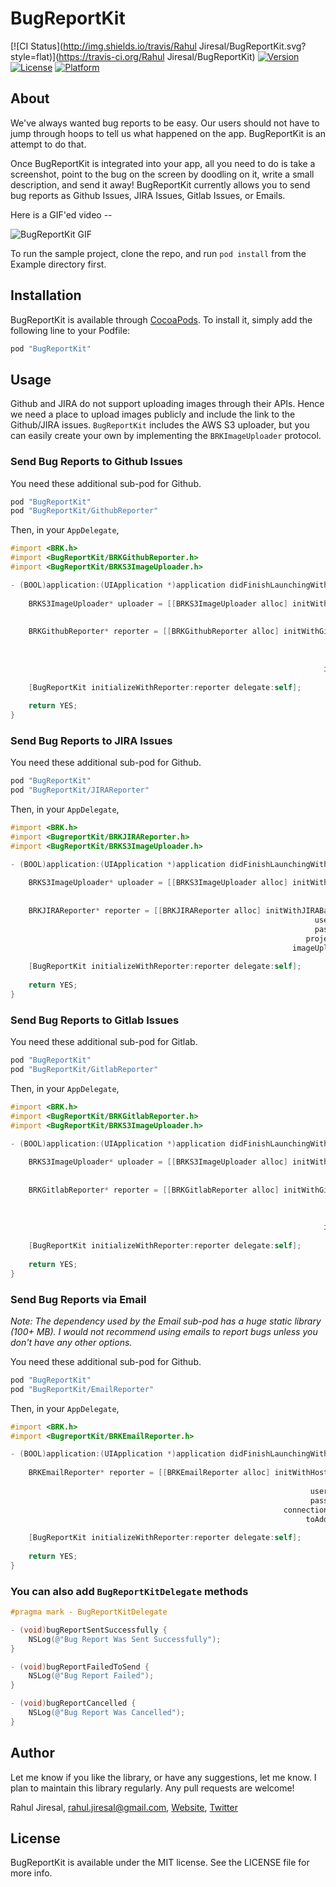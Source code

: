 # BugReportKit

[![CI Status](http://img.shields.io/travis/Rahul Jiresal/BugReportKit.svg?style=flat)](https://travis-ci.org/Rahul Jiresal/BugReportKit)
[![Version](https://img.shields.io/cocoapods/v/BugReportKit.svg?style=flat)](http://cocoapods.org/pods/BugReportKit)
[![License](https://img.shields.io/cocoapods/l/BugReportKit.svg?style=flat)](http://cocoapods.org/pods/BugReportKit)
[![Platform](https://img.shields.io/cocoapods/p/BugReportKit.svg?style=flat)](http://cocoapods.org/pods/BugReportKit)

## About

We've always wanted bug reports to be easy. Our users should not have to jump through hoops to tell us what happened on the app. BugReportKit is an attempt to do that.

Once BugReportKit is integrated into your app, all you need to do is take a screenshot, point to the bug on the screen by doodling on it, write a small description, and send it away! BugReportKit currently allows you to send bug reports as Github Issues, JIRA Issues, Gitlab Issues, or Emails.

Here is a GIF'ed video --

![BugReportKit GIF](https://cloud.githubusercontent.com/assets/216346/9147661/06328b94-3d1f-11e5-829f-bbda3ceb9856.gif)

To run the sample project, clone the repo, and run `pod install` from the Example directory first.


## Installation

BugReportKit is available through [CocoaPods](http://cocoapods.org). To install it, simply add the following line to your Podfile:

```ruby
pod "BugReportKit"
```

## Usage

Github and JIRA do not support uploading images through their APIs. Hence we need a place to upload images publicly and include the link to the Github/JIRA issues. `BugReportKit` includes the AWS S3 uploader, but you can easily create your own by implementing the `BRKImageUploader` protocol.

### Send Bug Reports to Github Issues

You need these additional sub-pod for Github.
```ruby
pod "BugReportKit"
pod "BugReportKit/GithubReporter"
```
Then, in your `AppDelegate`, 
```objective-c
#import <BRK.h>
#import <BugReportKit/BRKGithubReporter.h>
#import <BugReportKit/BRKS3ImageUploader.h>
```
```objective-c
- (BOOL)application:(UIApplication *)application didFinishLaunchingWithOptions:(NSDictionary *)launchOptions {
    
    BRKS3ImageUploader* uploader = [[BRKS3ImageUploader alloc] initWithS3AccessKey:S3_ACCESSKEY
                                                                         secretKey:S3_SECRETKEY
                                                                        bucketName:S3_BUCKET];
    BRKGithubReporter* reporter = [[BRKGithubReporter alloc] initWithGithubUsername:GITHUB_USERNAME
                                                                           password:GITHUB_PASSWORD
                                                                         repository:GITHUB_REPO
                                                                              owner:GITHUB_OWNER
                                                                      imageUploader:uploader];
    
    [BugReportKit initializeWithReporter:reporter delegate:self];
    
    return YES;
}
```

### Send Bug Reports to JIRA Issues

You need these additional sub-pod for Github.
```ruby
pod "BugReportKit"
pod "BugReportKit/JIRAReporter"
```
Then, in your `AppDelegate`, 
```objective-c
#import <BRK.h>
#import <BugreportKit/BRKJIRAReporter.h>
#import <BugReportKit/BRKS3ImageUploader.h>
```
```objective-c
- (BOOL)application:(UIApplication *)application didFinishLaunchingWithOptions:(NSDictionary *)launchOptions {
    
    BRKS3ImageUploader* uploader = [[BRKS3ImageUploader alloc] initWithS3AccessKey:S3_ACCESSKEY
                                                                         secretKey:S3_SECRETKEY
                                                                        bucketName:S3_BUCKET];
    BRKJIRAReporter* reporter = [[BRKJIRAReporter alloc] initWithJIRABaseURL:JIRA_URL
                                                                    username:JIRA_USERNAME
                                                                    password:JIRA_PASSWORD
                                                                  projectKey:JIRA_PROJECTKEY
                                                               imageUploader:uploader];
    
    [BugReportKit initializeWithReporter:reporter delegate:self];
    
    return YES;
}
```

### Send Bug Reports to Gitlab Issues

You need these additional sub-pod for Gitlab.
```ruby
pod "BugReportKit"
pod "BugReportKit/GitlabReporter"
```
Then, in your `AppDelegate`, 
```objective-c
#import <BRK.h>
#import <BugReportKit/BRKGitlabReporter.h>
#import <BugReportKit/BRKS3ImageUploader.h>
```
```objective-c
- (BOOL)application:(UIApplication *)application didFinishLaunchingWithOptions:(NSDictionary *)launchOptions {
    
    BRKS3ImageUploader* uploader = [[BRKS3ImageUploader alloc] initWithS3AccessKey:S3_ACCESSKEY
                                                                         secretKey:S3_SECRETKEY
                                                                        bucketName:S3_BUCKET];
    BRKGitlabReporter* reporter = [[BRKGitlabReporter alloc] initWithGitlabUsername:GITLAB_USERNAME
                                                                           password:GITLAB_PASSWORD
                                                                         repository:GITLAB_REPO
                                                                              owner:GITLAB_OWNER
                                                                      imageUploader:uploader];
    
    [BugReportKit initializeWithReporter:reporter delegate:self];
    
    return YES;
}
```


### Send Bug Reports via Email

*Note: The dependency used by the Email sub-pod has a huge static library (100+ MB). I would not recommend using emails to report bugs unless you don't have any other options.*

You need these additional sub-pod for Github.
```ruby
pod "BugReportKit"
pod "BugReportKit/EmailReporter"
```
Then, in your `AppDelegate`, 
```objective-c
#import <BRK.h>
#import <BugreportKit/BRKEmailReporter.h>
```
```objective-c
- (BOOL)application:(UIApplication *)application didFinishLaunchingWithOptions:(NSDictionary *)launchOptions {
    
    BRKEmailReporter* reporter = [[BRKEmailReporter alloc] initWithHostname:EMAIL_HOSTNAME
                                                                       port:EMAIL_HOSTPORT
                                                                   username:EMAIL_USERNAME
                                                                   password:EMAIL_PASSWORD
                                                             connectionType:BRKEmailConnectionTypeClear
                                                                  toAddress:EMAIL_TO];
    
    [BugReportKit initializeWithReporter:reporter delegate:self];
    
    return YES;
}
```

### You can also add `BugReportKitDelegate` methods

```objective-c
#pragma mark - BugReportKitDelegate

- (void)bugReportSentSuccessfully {
    NSLog(@"Bug Report Was Sent Successfully");
}

- (void)bugReportFailedToSend {
    NSLog(@"Bug Report Failed");
}

- (void)bugReportCancelled {
    NSLog(@"Bug Report Was Cancelled");
}

```


## Author

Let me know if you like the library, or have any suggestions, let me know. I plan to maintain this library regularly. Any pull requests are welcome!

Rahul Jiresal, rahul.jiresal@gmail.com, [Website](http://www.rahuljiresal.com), [Twitter](https://www.twitter.com/rahuljiresal)

## License

BugReportKit is available under the MIT license. See the LICENSE file for more info.
